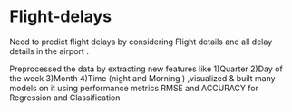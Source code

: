 # Flight-delays
Need to predict flight delays by considering Flight details and all delay details in the airport .

Preprocessed the data by extracting new features like 1)Quarter 2)Day of the week 3)Month 4)Time (night and Morning ) ,visualized &amp; built many models on it using performance metrics RMSE and ACCURACY for Regression and Classification

